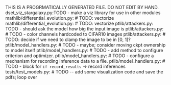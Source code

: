 THIS IS A PROGRMATICALLY GENERATED FILE. DO NOT EDIT BY HAND.
dset_viz_stargalaxy.py:TODO - make a viz library for use in other modules
mathlib/differential_evolution.py:        # TODO: vectorize
mathlib/differential_evolution.py:        # TODO: vectorize
ptlib/attackers.py:        TODO - should ask the model how big the input image is
ptlib/attackers.py:        # TODO - color channels hardcoded to CIFAR10 images
ptlib/attackers.py:        # TODO: decide if we need to clamp the image to be in [0, 1]?
ptlib/model_handlers.py:        # TODO - maybe; consider moving ckpt ownership to model itself
ptlib/model_handlers.py:        # TODO - add method to configure criterion and optimizer.
ptlib/model_handlers.py:        # TODO - configure a mechanism for recording inference data to a file.
ptlib/model_handlers.py:                # TODO - block for `if record_results` -> record inferences
tests/test_models.py:        # TODO -- add some visualization code and save the pdfs; loop over
